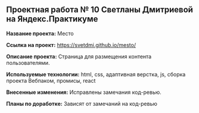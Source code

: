 ## Проектная работа № 10 Светланы Дмитриевой на Яндекс.Практикуме

**Название проекта:** Место

**Ссылка на проект:** https://svetdmi.github.io/mesto/

**Описание проекта:** Страница для размещения контента пользователями.

**Используемые технологии:** html, css, адаптивная верстка, js, сборка проекта Вебпаком, промисы, react

**Внесенные изменения:** Исправлены замечания код-ревью.

**Планы по доработке:** Зависят от замечаний на код-ревью
